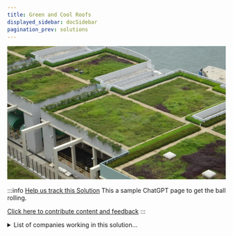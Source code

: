 ```yaml
---
title: Green and Cool Roofs
displayed_sidebar: docSidebar
pagination_prev: solutions
---
```


![Cover Image](../static/img/green-roofing.png)

:::info [Help us track this Solution](contribute)
This a sample ChatGPT page to get the ball rolling.

[Click here to contribute content and feedback](contribute)
:::

<details>
        <summary>List of companies working in this solution...</summary>
         <em>Note: this is an experimental feature. Accuracy not guaranteed</em>
        <div>
            <ul>
             
                <li><a href="https://iglcoatings.com">Igl Coatings</a></li>
            
            </ul>
        </div>
        </details>


:::company
  #### [View open jobs in this Solution](https://climatebase.org/jobs?l=&q=&drawdown_solutions=Green+and+Cool+Roofs)
:::

## Overview

Green and cool roofs are innovative strategies to combat climate change by mitigating the urban heat island effect and reducing energy consumption. Green roofs are adorned with vegetation, while cool roofs are coated with reflective materials, helping to curb heat absorption and enhancing energy efficiency.

## Progress Made:

 - **Modular green roofs** - these are pre-vegetated green roofs that can be easily installed on a building. 

 - **Living roofs** - green roofs that have a layer of soil and vegetation that is alive and growing.

 - **Companies and organizations** - Green Roofs for Healthy Cities, the Green Roof Infrastructure Services group, and the Living Roof Company.

## Lessons Learned

Insights from the development and application of green and cool roofs include:

1. **Urban Heat Island Mitigation**: These roofs aid in reducing cooling energy demand by 20-40%, mitigating the urban heat island effect.
2. **Stormwater Management**: They also assist in decreasing stormwater runoff, lessening sewer system strain and flood risks.
3. **Air Quality Improvement**: Green roofs and cool roofs can trap pollutants and offer urban green spaces for enhanced air quality.
4. **Implementation Challenges**: Considerations like building codes, costs, and maintenance are crucial during project planning.
5. **Leading Entities**: Prominent organizations driving green and cool roofs are the International Green Roof Association, Cool Roof Rating Council, and Green Roofs for Healthy Cities.

## Challenges Ahead

The International Energy Agency emphasizes the need for substantial growth in solar energy installations to meet climate targets. Challenges in the solar thermal sector include:

1. **Enhancing Efficiency**: Solar thermal technology must become more efficient, with higher energy conversion rates.
2. **Cost Reduction**: Solar thermal costs need to be lowered, approaching competitiveness with other heating technologies.
3. **Scaling Up Capacity**: Dramatic increase in installed capacity is essential to meet climate goals.
4. **Market Share Growth**: The solar thermal industry requires a larger portion of the heating and cooling market.

Several key players actively involved in the solar thermal sector include the Solar Heating and Cooling Programme of the International Renewable Energy Agency (IRENA), the Solar Energy Industries Association (SEIA), the Solar Thermal World Council (STWC), and the International Solar Energy Society (ISES).

## Best Path Forward

To drive the continued development and adoption of green and cool roofs, the following steps are vital:

1. **Public Awareness**: Education about the benefits of these roofs is crucial.
2. **Incentives**: Providing incentives for residential and commercial installations is essential.
3. **Continuous Improvement**: Ongoing enhancement of technology is necessary.

Leading organizations in this field include the Cool Roof Rating Council (CRRC) and the U.S. Green Building Council (USGBC), both contributing to energy-efficient roofing practices. Cities like San Francisco, Chicago, and New York City have implemented ordinances and initiatives to promote green and cool roofs.

The rising adoption of green and cool roofs can be attributed to increased climate change awareness, accompanied by improved technology and available incentives.